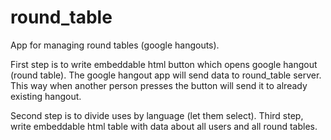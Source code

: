 round_table
===========

App for managing round tables (google hangouts).

First step is to write embeddable html button which opens google hangout (round table).
The google hangout app will send data to round_table server.
This way when another person presses the button will send it to already existing hangout.

Second step is to divide uses by language (let them select).
Third step, write embeddable html table with data about all users and all round tables.
